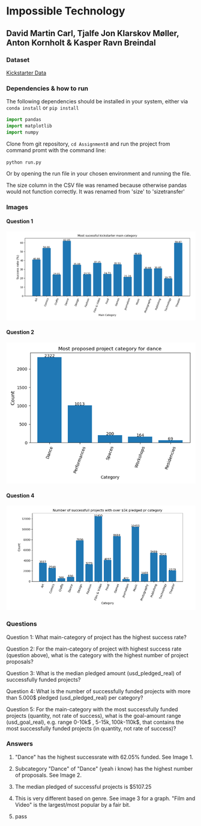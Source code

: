 ﻿# Impossible Technology

## David Martin Carl, Tjalfe Jon Klarskov Møller, Anton Kornholt & Kasper Ravn Breindal

### Dataset

[Kickstarter Data](https://github.com/mathiasjepsen/PythonDatasetAssignment)

### Dependencies & how to run

The following dependencies should be installed in your system, either via `conda install` or `pip install`

```python
import pandas
import matplotlib
import numpy
```

Clone from git repository, `cd Assignment8` and run the project from command promt with the command line:

`python run.py`

Or by opening the run file in your chosen environment and running the file.

The size column in the CSV file was renamed because otherwise pandas would not function correctly. It was renamed from 'size' to 'sizetransfer'

### Images

#### Question 1

![Question 1](img/Question_1.png)

#### Question 2

![Question 2](img/Question_2.png)

#### Question 4

![Question 4](img/Question_4.png)

### Questions

Question 1: What main-category of project has the highest success rate?

Question 2: For the main-category of project with highest success rate (question above), what is the category with the highest number of project proposals?

Question 3: What is the median pledged amount (usd_pledged_real) of successfully funded projects?

Question 4: What is the number of successfully funded projects with more than 5.000$ pledged (usd_pledged_real) per category?

Question 5: For the main-category with the most successfully funded projects (quantity, not rate of success), what is the goal-amount range (usd_goal_real), e.g. range 0-10k$ , 5-15k$, 100k$-110k$, that contains the most successfully funded projects (in quantity, not rate of success)?

### Answers

1. "Dance" has the highest successrate with 62.05% funded. See Image 1.

2. Subcategory "Dance" of "Dance" (yeah i know) has the highest number of proposals. See Image 2.

3. The median pledged of successful projects is $5107.25

4. This is very different based on genre. See image 3 for a graph. "Film and Video" is the largest/most popular by a fair bit.

5. pass
